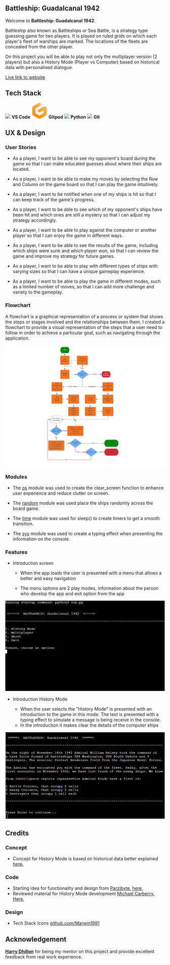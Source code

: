 ## __Battleship: Guadalcanal 1942__

Welcome to **Battleship: Guadalcanal 1942**. 

Battleship also known as Battleships or Sea Battle, is a strategy type guessing game for two players. It is played on ruled grids on which each player's fleet of warships are marked. The locations of the fleets are concealed from the other player.

On this project you will be able to play not only the multiplayer version (2 players) but also a History Mode (Player vs Computer) based on historical data with personalised dialogue.

[Live link to website](https://battleship-guadalcanal-1942.herokuapp.com/)

## __Tech Stack__

<img height="50" src="https://user-images.githubusercontent.com/25181517/192108891-d86b6220-e232-423a-bf5f-90903e6887c3.png"> **VS Code**
<img height="50" src="https://raw.githubusercontent.com/gitpod-io/gitpod/master/components/dashboard/src/icons/gitpod.svg"> **Gitpod**
<img height="50" src="https://user-images.githubusercontent.com/25181517/183423507-c056a6f9-1ba8-4312-a350-19bcbc5a8697.png"> **Python**
<img height="50" src="https://user-images.githubusercontent.com/25181517/117364277-fc4eb280-aebd-11eb-8769-a3583c6a2037.png"> **Git**
## UX & Design

### User Stories

- As a player, I want to be able to see my opponent's board during the game so that I can make educated guesses about where their ships are located.

- As a player, I want to be able to make my moves by selecting the Row and Column on the game board so that I can play the game intuitively.

- As a player, I want to be notified when one of my ships is hit so that I can keep track of the game's progress.

- As a player, I want to be able to see which of my opponent's ships have been hit and which ones are still a mystery so that I can adjust my strategy accordingly.

- As a player, I want to be able to play against the computer or another player so that I can enjoy the game in different ways.

- As a player, I want to be able to see the results of the game, including which ships were sunk and which player won, so that I can review the game and improve my strategy for future games.

- As a player, I want to be able to play with different types of ships with varying sizes so that I can have a unique gameplay experience.

- As a player, I want to be able to play the game in different modes, such as a limited number of moves, so that I can add more challenge and variety to the gameplay.
### Flowchart

A flowchart is a graphical representation of a process or system that shows the steps or stages involved and the relationships between them. I created a flowchart to provide a visual representation of the steps that a user need to follow in order to achieve a particular goal, such as navigating through the application.

![Flowchart](assets/flowchart.png "Flowchart")

### Modules

- The [os](https://docs.python.org/3/library/os.html) module was used to create the clear_screen function to enhance user experience and reduce clutter on screen.

- The [random](https://docs.python.org/3/library/random.html) module was used place the ships randomly across the board game.

- The [time](https://docs.python.org/3/library/time.html) module was used for sleep() to create timers to get a smooth transition.

- The [sys](https://docs.python.org/3/library/sys.html) module was used to create a typing effect when presenting the information on the console.

### Features

- Introduction screen

    - When the app loads the user is presented with a menu that allows a better and easy navigation

    - The menu options are 2 play modes, information about the person who develop the app and exit option from the app

![Introduction Screen](assets/introductionscreen.PNG "Introduction Screen") 

- Introduction History Mode

    - When the user selects the "History Mode" is presented with an introduction to the game in this mode. The text is presented with a typing effect to simulate a message is being receive in the console.
    - In the introduction it makes clear the details of the computer ships

![Introduction History Mode](assets/historymodeintroduction.PNG "Introduction History Mode")


## Credits

### Concept

- Concept for History Mode is based on historical data better explained [here.](https://www.youtube.com/watch?v=G_QhTdzWBJk)

### Code

- Starting idea for functionality and design from [Parzibyte.](https://github.com/parzibyte) [here.](https://www.youtube.com/watch?v=43Vt9O_t4uY)
- Reviewed material for History Mode development [Michael Carberry.](https://github.com/cmikedev) [Here.](https://github.com/cmikedev/battleship)

### Design

- Tech Stack Icons [github.com/Marwin1991](https://github.com/marwin1991/profile-technology-icons)

## Acknowledgement

**[Harry Dhillon](https://github.com/Harry-Leepz)** for being my mentor on this project and provide excellent feedback from real work experience.